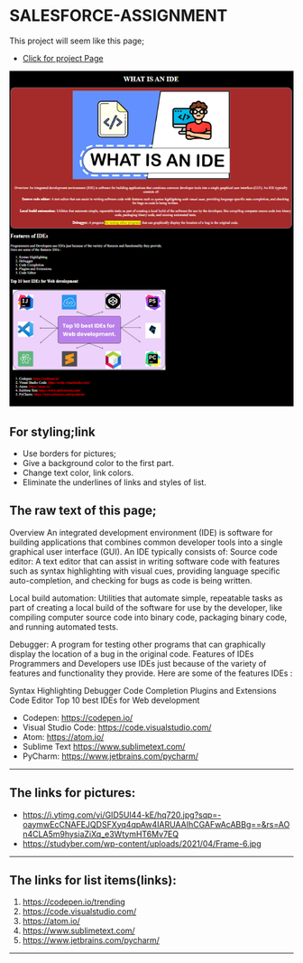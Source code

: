 # SALESFORCE-ASSIGNMENT
This project will seem like this page;

- [Click for project Page](https://hellenkuttery.github.io/saleforce-ass/)

![PROJE](proje.png)

## For styling;link 
- Use borders for pictures;
- Give a background color to the first part.
- Change text color, link colors.
- Eliminate the underlines of links and styles of list.

## The raw text of this page;

Overview An integrated development environment (IDE) is software for building applications that combines common developer tools into a single graphical user interface (GUI). An IDE typically consists of:
Source code editor: A text editor that can assist in writing software code with features such as syntax highlighting with visual cues, providing language specific auto-completion, and checking for bugs as code is being written.

Local build automation: Utilities that automate simple, repeatable tasks as part of creating a local build of the software for use by the developer, like compiling computer source code into binary code, packaging binary code, and running automated tests.

Debugger: A program for testing other programs that can graphically display the location of a bug in the original code.
Features of IDEs
Programmers and Developers use IDEs just because of the variety of features and functionality they provide.
Here are some of the features IDEs :

Syntax Highlighting
Debugger
Code Completion
Plugins and Extensions
Code Editor
Top 10 best IDEs for Web development

- Codepen: https://codepen.io/
- Visual Studio Code: https://code.visualstudio.com/
- Atom: https://atom.io/
- Sublime Text https://www.sublimetext.com/
- PyCharm: https://www.jetbrains.com/pycharm/
--- 
## The links for pictures:
- https://i.ytimg.com/vi/GID5Ul44-kE/hq720.jpg?sqp=-oaymwEcCNAFEJQDSFXyq4qpAw4IARUAAIhCGAFwAcABBg==&rs=AOn4CLA5m9hysiaZiXq_e3WtymHT6Mv7EQ
- https://studyber.com/wp-content/uploads/2021/04/Frame-6.jpg
---
## The links for list items(links):

1. https://codepen.io/trending
2.  https://code.visualstudio.com/
3. https://atom.io/
4. https://www.sublimetext.com/
5. https://www.jetbrains.com/pycharm/
----

